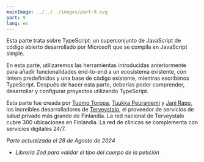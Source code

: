 ```yaml
---
mainImage: ../../../images/part-9.svg
part: 9
lang: es
---
```


<div class="intro">

Esta parte trata sobre TypeScript: un superconjunto de JavaScript de código abierto desarrollado por Microsoft que se compila en JavaScript simple.

En esta parte, utilizaremos las herramientas introducidas anteriormente para añadir funcionalidades end-to-end a un ecosistema existente, con linters predefinidos y una base de código existente, mientras escribimos TypeScript. Después de hacer esta parte, deberías poder comprender, desarrollar y configurar proyectos utilizando TypeScript.

Esta parte fue creada por [Tuomo Torppa](https://www.linkedin.com/in/tuomotorppa), [Tuukka Peuraniemi](https://www.linkedin.com/in/tuukkapeuraniemi/) y [Jani Rapo](https://www.linkedin.com/in/jani-rapo-5520817b/), los increíbles desarrolladores de [Terveystalo](https://www.terveystalo.com/fi/Yritystietoa/Terveystalo-tyontantajana/Digital-Health/), el proveedor de servicios de salud privado más grande de Finlandia. La red nacional de Terveystalo cubre 300 ubicaciones en Finlandia. La red de clínicas se complementa con servicios digitales 24/7.

<i>Parte actualizada el 28 de Agosto de 2024</i>
- <i>Librería Zod para validar el tipo del cuerpo de la petición</i>

</div>
